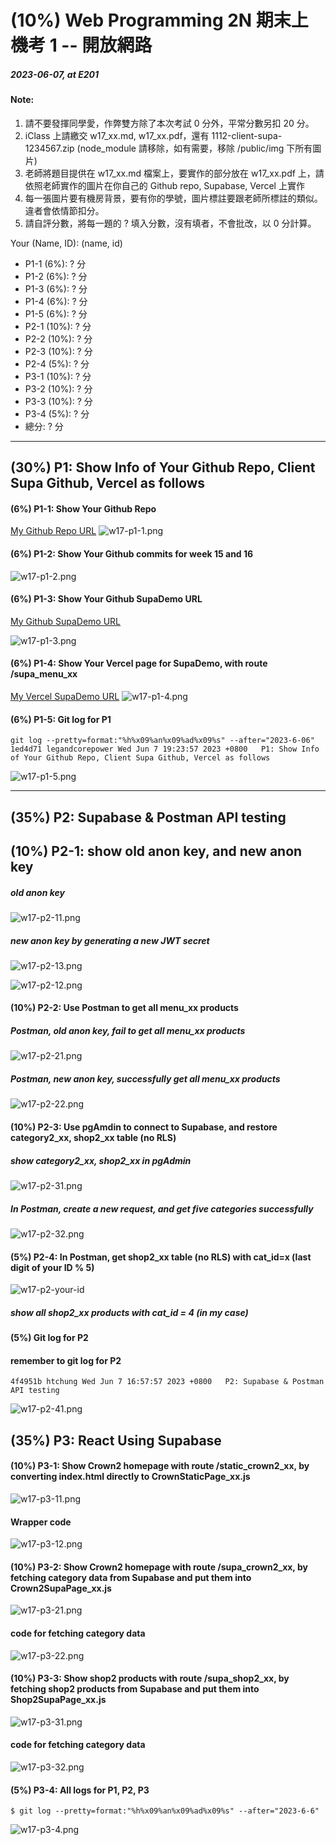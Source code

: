 # (10%) Web Programming 2N 期末上機考 1 -- 開放網路

##### 2023-06-07, at E201

#### Note:

1. 請不要發揮同學愛，作弊雙方除了本次考試 0 分外，平常分數另扣 20 分。
2. iClass 上請繳交 w17_xx.md, w17_xx.pdf，還有 1112-client-supa-1234567.zip (node_module 請移除，如有需要，移除 /public/img 下所有圖片)
3. 老師將題目提供在 w17_xx.md 檔案上，要實作的部分放在 w17_xx.pdf 上，請依照老師實作的圖片在你自己的 Github repo, Supabase, Vercel 上實作
4. 每一張圖片要有機房背景，要有你的學號，圖片標註要跟老師所標註的類似。違者會依情節扣分。
5. 請自評分數，將每一題的 ? 填入分數，沒有填者，不會批改，以 0 分計算。

Your (Name, ID): (name, id)

- P1-1 (6%): ? 分
- P1-2 (6%): ? 分
- P1-3 (6%): ? 分
- P1-4 (6%): ? 分
- P1-5 (6%): ? 分
- P2-1 (10%): ? 分
- P2-2 (10%): ? 分
- P2-3 (10%): ? 分
- P2-4 (5%): ? 分
- P3-1 (10%): ? 分
- P3-2 (10%): ? 分
- P3-3 (10%): ? 分
- P3-4 (5%): ? 分
- 總分: ? 分

---

## (30%) P1: Show Info of Your Github Repo, Client Supa Github, Vercel as follows

#### (6%) P1-1: Show Your Github Repo

[My Github Repo URL](https://github.com/legandcorepower/1112_wp2_demo_71)
![w17-p1-1.png](https://sjpcedtwrnasasskzklq.supabase.co/storage/v1/object/public/md-img/w17-1.PNG?t=2023-06-07T11%3A16%3A20.688Z)

#### (6%) P1-2: Show Your Github commits for week 15 and 16

![w17-p1-2.png](https://sjpcedtwrnasasskzklq.supabase.co/storage/v1/object/public/md-img/w17-2.PNG?t=2023-06-07T11%3A18%3A21.857Z)

#### (6%) P1-3: Show Your Github SupaDemo URL

[My Github SupaDemo URL](https://github.com/legandcorepower/1112-client-supa-207410571.vercel.app.git)

![w17-p1-3.png](https://sjpcedtwrnasasskzklq.supabase.co/storage/v1/object/public/md-img/w17-3.PNG?t=2023-06-07T11%3A19%3A58.799Z)

#### (6%) P1-4: Show Your Vercel page for SupaDemo, with route /supa_menu_xx

[My Vercel SupaDemo URL](https://1112-client-supa-207410571-vercel-app.vercel.app/supa_menu_71)
![w17-p1-4.png](https://sjpcedtwrnasasskzklq.supabase.co/storage/v1/object/public/md-img/w17-4.PNG?t=2023-06-07T11%3A22%3A33.683Z)

#### (6%) P1-5: Git log for P1

```
git log --pretty=format:"%h%x09%an%x09%ad%x09%s" --after="2023-6-06"
1ed4d71 legandcorepower Wed Jun 7 19:23:57 2023 +0800   P1: Show Info of Your Github Repo, Client Supa Github, Vercel as follows
```

![w17-p1-5.png](https://sjpcedtwrnasasskzklq.supabase.co/storage/v1/object/public/md-img/w17-5-log.PNG?t=2023-06-07T11%3A25%3A28.072Z)

---

## (35%) P2: Supabase & Postman API testing

## (10%) P2-1: show old anon key, and new anon key

##### old anon key

![w17-p2-11.png](https://sjpcedtwrnasasskzklq.supabase.co/storage/v1/object/public/md-img/w17-6.PNG?t=2023-06-07T11%3A32%3A00.739Z)

##### new anon key by generating a new JWT secret

![w17-p2-13.png](https://sjpcedtwrnasasskzklq.supabase.co/storage/v1/object/public/md-img/w17-7.PNG?t=2023-06-07T11%3A32%3A20.587Z)

![w17-p2-12.png](https://sjpcedtwrnasasskzklq.supabase.co/storage/v1/object/public/md-img/w17-8.PNG?t=2023-06-07T11%3A34%3A58.562Z)

#### (10%) P2-2: Use Postman to get all menu_xx products

##### Postman, old anon key, fail to get all menu_xx products

![w17-p2-21.png](https://sjpcedtwrnasasskzklq.supabase.co/storage/v1/object/public/md-img/w17-9.PNG?t=2023-06-07T11%3A49%3A23.217Z)

##### Postman, new anon key, successfully get all menu_xx products

![w17-p2-22.png](https://sjpcedtwrnasasskzklq.supabase.co/storage/v1/object/public/md-img/w17-10.PNG?t=2023-06-07T11%3A49%3A45.645Z)

#### (10%) P2-3: Use pgAmdin to connect to Supabase, and restore category2_xx, shop2_xx table (no RLS)

##### show category2_xx, shop2_xx in pgAdmin

![w17-p2-31.png](https://sjpcedtwrnasasskzklq.supabase.co/storage/v1/object/public/md-img/w17-12.PNG)

##### In Postman, create a new request, and get five categories successfully

![w17-p2-32.png](https://sjpcedtwrnasasskzklq.supabase.co/storage/v1/object/public/md-img/w17-13.PNG)

#### (5%) P2-4: In Postman, get shop2_xx table (no RLS) with cat_id=x (last digit of your ID % 5)

![w17-p2-your-id](https://sjpcedtwrnasasskzklq.supabase.co/storage/v1/object/public/md-img/w17-14.PNG?t=2023-06-07T11%3A54%3A11.065Z)

##### show all shop2_xx products with cat_id = 4 (in my case)

#### (5%) Git log for P2

#### remember to git log for P2

```
4f4951b htchung Wed Jun 7 16:57:57 2023 +0800   P2: Supabase & Postman API testing
```

![w17-p2-41.png]()

## (35%) P3: React Using Supabase

#### (10%) P3-1: Show Crown2 homepage with route /static_crown2_xx, by converting index.html directly to CrownStaticPage_xx.js

![w17-p3-11.png]()

#### Wrapper code

![w17-p3-12.png]()

#### (10%) P3-2: Show Crown2 homepage with route /supa_crown2_xx, by fetching category data from Supabase and put them into Crown2SupaPage_xx.js

![w17-p3-21.png]()

#### code for fetching category data

![w17-p3-22.png]()

#### (10%) P3-3: Show shop2 products with route /supa_shop2_xx, by fetching shop2 products from Supabase and put them into Shop2SupaPage_xx.js

![w17-p3-31.png]()

#### code for fetching category data

![w17-p3-32.png]()

#### (5%) P3-4: All logs for P1, P2, P3

```
$ git log --pretty=format:"%h%x09%an%x09%ad%x09%s" --after="2023-6-6"

```

![w17-p3-4.png]()
